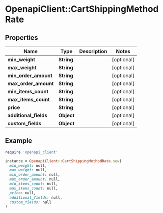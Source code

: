 # OpenapiClient::CartShippingMethodRate

## Properties

| Name | Type | Description | Notes |
| ---- | ---- | ----------- | ----- |
| **min_weight** | **String** |  | [optional] |
| **max_weight** | **String** |  | [optional] |
| **min_order_amount** | **String** |  | [optional] |
| **max_order_amount** | **String** |  | [optional] |
| **min_items_count** | **String** |  | [optional] |
| **max_items_count** | **String** |  | [optional] |
| **price** | **String** |  | [optional] |
| **additional_fields** | **Object** |  | [optional] |
| **custom_fields** | **Object** |  | [optional] |

## Example

```ruby
require 'openapi_client'

instance = OpenapiClient::CartShippingMethodRate.new(
  min_weight: null,
  max_weight: null,
  min_order_amount: null,
  max_order_amount: null,
  min_items_count: null,
  max_items_count: null,
  price: null,
  additional_fields: null,
  custom_fields: null
)
```

